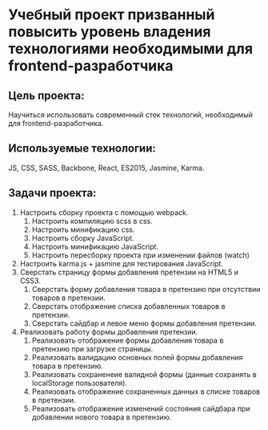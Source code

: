 # Учебный проект призванный повысить уровень владения технологиями необходимыми для frontend-разработчика
## Цель проекта:
Научиться использовать современный стек технологий, необходимый для frontend-разработчика.
## Используемые технологии:
JS, CSS, SASS, Backbone, React, ES2015, Jasmine, Karma.
## Задачи проекта:
1. Настроить сборку проекта с помощью webpack.
    1. Настроить компиляцию scss в css.
    1. Настроить минификацию css.
    1. Настроить сборку JavaScript.
    1. Настроить минификацию JavaScript.
    1. Настроить пересборку проекта при изменении файлов (watch)
2. Настроить karma.js + jasmine для тестирования JavaScript.
3. Сверстать страницу формы добавления претензии на HTML5 и CSS3.
    1. Сверстать форму добавления товара в претензию при отсутствии товаров в претензии.
    2. Сверстать отображение списка добавленных товаров в претензии.
    4. Сверстать сайдбар и левое меню формы добавления претензии.
4. Реализовать работу формы добавления претензии.
    1. Реализовать отображение формы добавления товара в претензию при загрузке страницы.
    2. Реализовать валидацию основных полей формы добавления товара в претензию.
    3. Реализовать сохраненеие валидной формы (данные сохранять в localStorage пользователя).
    4. Реализовать отображение сохраненных данных в списке товаров в претензии.
    5. Реализовать отображение изменений состояния сайдбара при добавлении нового товара в претензию.